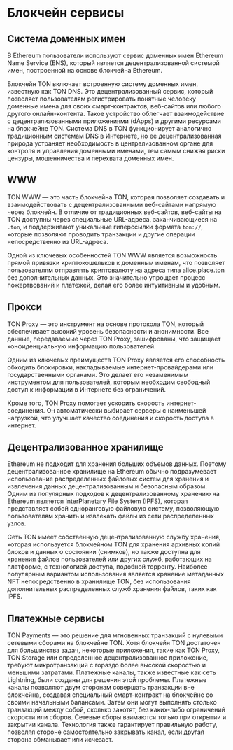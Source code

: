# Блокчейн сервисы

## Система доменных имен

В Ethereum пользователи используют cервис доменных имен Ethereum Name Service (ENS), который является децентрализованной системой имен, построенной на основе блокчейна Ethereum.

Блокчейн TON включает встроенную систему доменных имен, известную как TON DNS. Это децентрализованный сервис, который позволяет пользователям регистрировать понятные человеку доменные имена для своих смарт-контрактов, веб-сайтов или любого другого онлайн-контента. Такое устройство облегчает взаимодействие с децентрализованными приложениями (dApps) и другими ресурсами на блокчейне TON. Система DNS в TON функционирует аналогично традиционным системам DNS в Интернете, но ее децентрализованная природа устраняет необходимость в централизованном органе для контроля и управления доменными именами, тем самым снижая риски цензуры, мошенничества и перехвата доменных имен.

## WWW

TON WWW — это часть блокчейна TON, которая позволяет создавать и взаимодействовать с децентрализованными веб-сайтами напрямую через блокчейн. В отличие от традиционных веб-сайтов, веб-сайты на TON доступны через специальные URL-адреса, заканчивающиеся на `.ton`, и поддерживают уникальные гиперссылки формата `ton://`, которые позволяют проводить транзакции и другие операции непосредственно из URL-адреса.

Одной из ключевых особенностей TON WWW является возможность прямой привязки криптокошельков к доменным именам, что позволяет пользователям отправлять криптовалюту на адреса типа alice.place.ton без дополнительных данных. Это значительно упрощает процесс пожертвований и платежей, делая его более интуитивным и удобным.

## Прокси

TON Proxy — это инструмент на основе протокола TON, который обеспечивает высокий уровень безопасности и анонимности. Все данные, передаваемые через TON Proxy, зашифрованы, что защищает конфиденциальную информацию пользователей.

Одним из ключевых преимуществ TON Proxy является его способность обходить блокировки, накладываемые интернет-провайдерами или государственными органами. Это делает его незаменимым инструментом для пользователей, которым необходим свободный доступ к информации в Интернете без ограничений.

Кроме того, TON Proxy помогает ускорить скорость интернет-соединения. Он автоматически выбирает серверы с наименьшей нагрузкой, что улучшает качество соединения и скорость доступа в интернет.

## Децентрализованное хранилище

Ethereum не подходит для хранения больших объемов данных. Поэтому децентрализованное хранилище на Ethereum обычно подразумевает использование распределенных файловых систем для хранения и извлечения данных децентрализованным и безопасным образом. Одним из популярных подходов к децентрализованному хранению на Ethereum является InterPlanetary File System (IPFS), которая представляет собой одноранговую файловую систему, позволяющую пользователям хранить и извлекать файлы из сети распределенных узлов.

Сеть TON имеет собственную децентрализованную службу хранения, которая используется блокчейном TON для хранения архивных копий блоков и данных о состоянии (снимков), но также доступна для хранения файлов пользователей или других служб, работающих на платформе, с технологией доступа, подобной торренту. Наиболее популярным вариантом использования является хранение метаданных NFT непосредственно в хранилище TON, без использования дополнительных распределенных служб хранения файлов, таких как IPFS.

## Платежные сервисы

TON Payments — это решение для мгновенных транзакций с нулевыми сетевыми сборами на блокчейне TON. Хотя блокчейн TON достаточен для большинства задач, некоторые приложения, такие как TON Proxy, TON Storage или определенное децентрализованное приложение, требуют микротранзакций с гораздо более высокой скоростью и меньшими затратами. Платежные каналы, также известные как сеть Lightning, были созданы для решения этой проблемы. Платежные каналы позволяют двум сторонам совершать транзакции вне блокчейна, создавая специальный смарт-контракт на блокчейне со своими начальными балансами. Затем они могут выполнять столько транзакций между собой, сколько захотят, без каких-либо ограничений скорости или сборов. Сетевые сборы взимаются только при открытии и закрытии канала. Технология также гарантирует правильную работу, позволяя стороне самостоятельно закрывать канал, если другая сторона обманывает или исчезает.
